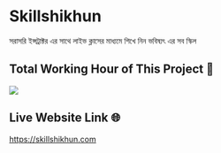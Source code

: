 # Skillshikhun

সরাসরি ইন্সট্রাক্টর এর সাথে লাইভ ক্লাসের মাধ্যমে শিখে নিন
ভবিষ্যৎ এর সব স্কিল

## Total Working Hour of This Project 🚀

<img src="https://wakatime.com/badge/user/5d261342-06a0-4615-9707-05a1926dc0b4/project/33b7d18c-cd0e-463c-bbb3-698a6447fbde.svg">

## Live Website Link 🌐

https://skillshikhun.com
